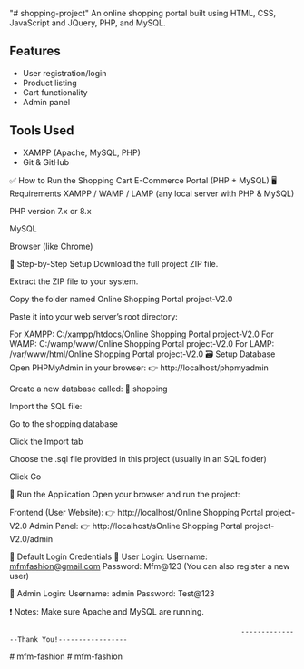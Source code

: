 "# shopping-project" 
An online shopping portal built using HTML, CSS, JavaScript and JQuery, PHP, and MySQL.

## Features
- User registration/login
- Product listing
- Cart functionality
- Admin panel

## Tools Used
- XAMPP (Apache, MySQL, PHP)
- Git & GitHub

✅ How to Run the Shopping Cart E-Commerce Portal (PHP + MySQL)
🖥 Requirements
XAMPP / WAMP / LAMP (any local server with PHP & MySQL)

PHP version 7.x or 8.x

MySQL

Browser (like Chrome)

📁 Step-by-Step Setup
Download the full project ZIP file.

Extract the ZIP file to your system.

Copy the folder named Online Shopping Portal project-V2.0

Paste it into your web server’s root directory:

For XAMPP: C:/xampp/htdocs/Online Shopping Portal project-V2.0
For WAMP: C:/wamp/www/Online Shopping Portal project-V2.0
For LAMP: /var/www/html/Online Shopping Portal project-V2.0
🗃 Setup Database
Open PHPMyAdmin in your browser:
👉 http://localhost/phpmyadmin

Create a new database called:
🔸 shopping

Import the SQL file:

Go to the shopping database

Click the Import tab

Choose the .sql file provided in this project (usually in an SQL folder)

Click Go

🚀 Run the Application
Open your browser and run the project:

Frontend (User Website):
👉 http://localhost/Online Shopping Portal project-V2.0
Admin Panel:
👉 http://localhost/sOnline Shopping Portal project-V2.0/admin

🔐 Default Login Credentials
👤 User Login:
Username: mfmfashion@gmail.com
Password: Mfm@123
(You can also register a new user)

👑 Admin Login:
Username: admin
Password: Test@123

❗ Notes:
Make sure Apache and MySQL are running.

                                                             ---------------Thank You!-----------------
#   m f m - f a s h i o n  
 #   m f m - f a s h i o n  
 